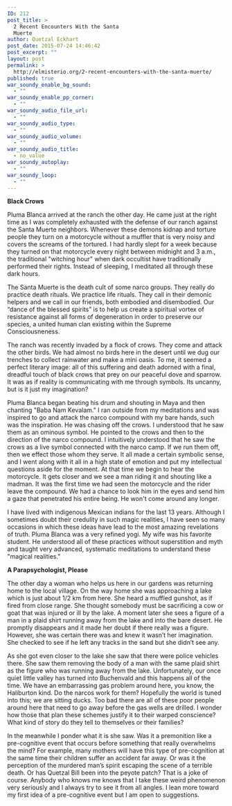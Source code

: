 ```yaml
---
ID: 212
post_title: >
  2 Recent Encounters With the Santa
  Muerte
author: Quetzal Eckhart
post_date: 2015-07-24 14:46:42
post_excerpt: ""
layout: post
permalink: >
  http://elmisterio.org/2-recent-encounters-with-the-santa-muerte/
published: true
war_soundy_enable_bg_sound:
  - ""
war_soundy_enable_pp_corner:
  - ""
war_soundy_audio_file_url:
  - ""
war_soundy_audio_type:
  - ""
war_soundy_audio_volume:
  - ""
war_soundy_audio_title:
  - no_value
war_soundy_autoplay:
  - ""
war_soundy_loop:
  - ""
---
```


<strong> Black Crows</strong>

Pluma Blanca arrived at the ranch the other day.  He came just at the right time as I was completely exhausted with the defense of our ranch against the Santa Muerte neighbors.  Whenever these demons kidnap and torture people they turn on a motorcycle without a muffler that is very noisy and covers the screams of the tortured.  I had hardly slept for a week because they turned on that motorcycle every night between midnight and 3 a.m., the traditional "witching hour" when dark occultist have traditionally performed their rights.  Instead of sleeping, I meditated all through these dark hours.

The Santa Muerte is the death cult of some narco groups. They really do practice death rituals. We practice life rituals. They call in their demonic helpers and we call in our friends, both embodied and disembodied. Our “dance of the blessed spirits” is to help us create a spiritual vortex of resistance against all forms of degeneration in order to preserve our species, a united human clan existing within the Supreme Consciousneness.

The ranch was recently invaded by a flock of crows.  They come and attack the other birds.  We had almost no birds here in the desert until we dug our trenches to collect rainwater and make a mini oasis.  To me, it seemed a perfect literary image: all of this suffering and death adorned with a final, dreadful touch of black crows that prey on our peaceful dove and sparrow.  It was as if reality is communicating with me through symbols.  Its uncanny, but is it just my imagination?

Pluma Blanca began beating his drum and shouting in Maya and then chanting "Baba Nam Kevalam."  I ran outside from my meditations and was inspired to go and attack the narco compound with my bare hands, such was the inspiration.  He was chasing off the crows.  I understood that he saw them as an ominous symbol.  He pointed to the crows and then to the direction of the narco compound.  I intuitively understood that he saw the crows as a live symbol connected with the narco camp.  If we run them off, then we effect those whom they serve.  It all made a certain symbolic sense, and I went along with it all in a high state of emotion and put my intellectual questions aside for the moment.  At that time we begin to hear the motorcycle.  It gets closer and we see a man riding it and shouting like a madman.  It was the first time we had seen the motorcycle and the rider leave the compound.  We had a chance to look him in the eyes and send him a gaze that penetrated his entire being.  He won't come around any longer.

I have lived with indigenous Mexican indians for the last 13 years.  Although I sometimes doubt their credulity in such magic realities, I have seen so many occasions in which these ideas have lead to the most amazing revelations of truth.  Pluma Blanca was a very refined yogi. My wife was his favorite student. He understood all of these practices without superstition and myth and taught very advanced, systematic meditations to understand these "magical realities."

 <strong>A Parapsychologist, Please</strong>

The other day a woman who helps us here in our gardens was returning home to the local village. On the way home she was approaching a lake which is just about 1/2 km from here. She heard a muffled gunshot, as if fired from close range. She thought somebody must be sacrificing a cow or goat that was injured or ill by the lake. A moment later she sees a figure of a man in a plaid shirt running away from the lake and into the bare desert. He promptly disappears and it made her doubt if there really was a figure. However, she was certain there was and knew it wasn’t her imagination. She checked to see if he left any tracks in the sand but she didn’t see any.

As she got even closer to the lake she saw that there were police vehicles there. She saw them removing the body of a man with the same plaid shirt as the figure who was running away from the lake. Unfortunately, our once quiet little valley has turned into Buchenvald and this happens all of the time. We have an embarrassing gas problem around here, you know, the Haliburton kind. Do the narcos work for them? Hopefully the world is tuned into this; we are sitting ducks. Too bad there are all of these poor people around here that need to go away before the gas wells are drilled. I wonder how those that plan these schemes justify it to their warped conscience? What kind of story do they tell to themselves or their families?

In the meanwhile I ponder what it is she saw. Was it a premonition like a pre-cognitive event that occurs before something that really overwhelms the mind? For example, many mothers will have this type of pre-cognition at the same time their children suffer an accident far away. Or was it the perception of the murdered man’s spirit escaping the scene of a terrible death. Or has Quetzal Bill been into the peyote patch? That is a joke of course. Anybody who knows me knows that I take these weird phenomenon very seriously and I always try to see it from all angles. I lean more toward my first idea of a pre-cognitive event but I am open to suggestions.